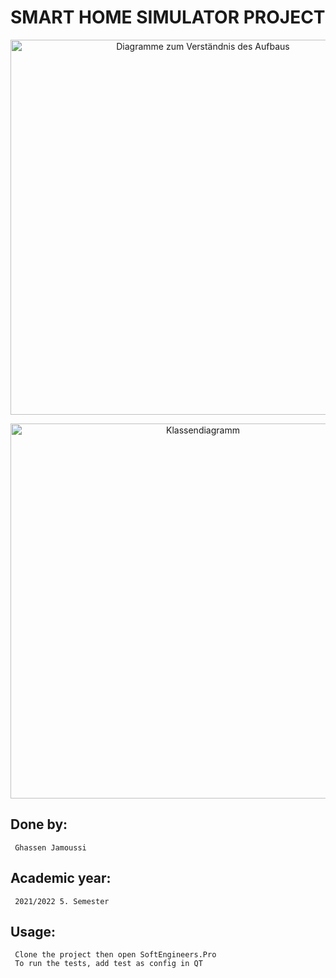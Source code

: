 # SMART HOME SIMULATOR PROJECT

<p align="center">
<img src=https://i.ibb.co/0cp3QD3/Smart-Picture.png
     alt="Diagramme zum Verständnis des Aufbaus" width="600">
</p>

<p align="center">
<img src=https://i.ibb.co/sKRv70T/Smart-Home.png
     alt="Klassendiagramm" width="600">
</p>

## Done by:
     Ghassen Jamoussi

## Academic year:
     2021/2022 5. Semester
 
## Usage:
     Clone the project then open SoftEngineers.Pro
     To run the tests, add test as config in QT
